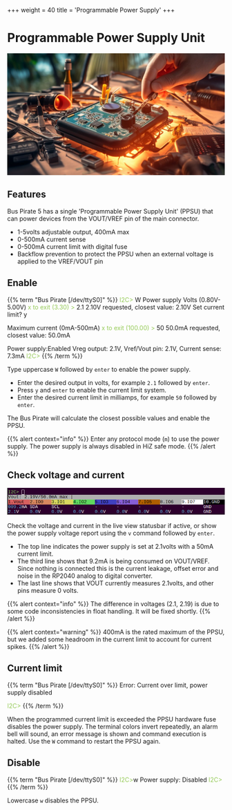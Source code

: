 +++
weight = 40
title = 'Programmable Power Supply'
+++



# Programmable Power Supply Unit

![](./img/ppsu-1024.jpg)

## Features
Bus Pirate 5 has a single 'Programmable Power Supply Unit' (PPSU) that can power devices from the VOUT/VREF pin of the main connector.

- 1-5volts adjustable output, 400mA max
- 0-500mA current sense 
- 0-500mA current limit with digital fuse
- Backflow prevention to protect the PPSU when an external voltage is applied to the VREF/VOUT pin

## Enable
{{% term "Bus Pirate [/dev/ttyS0]" %}}
<span style="color:#96cb59">I2C></span> W
<span className="bp-info"><span className="bp-info">Power supply
Volts (0.80V-5.00V)</span></span>
<span style="color:#96cb59">x to exit (3.30) ></span> 2.1
<span className="bp-float">2.10</span>V<span className="bp-info"> requested, closest value: <span className="bp-float">2.10</span></span>V
Set current limit?
y

<span className="bp-info">Maximum current (0mA-500mA)</span>
<span style="color:#96cb59">x to exit (100.00) ></span> 50
<span className="bp-float">50.0</span>mA<span className="bp-info"> requested, closest value: <span className="bp-float">50.0</span></span>mA

<span className="bp-info">Power supply:</span>Enabled
<span className="bp-info">
Vreg output: <span className="bp-float">2.1</span></span>V<span className="bp-info">, Vref/Vout pin: <span className="bp-float">2.1</span></span>V<span className="bp-info">, Current sense: <span className="bp-float">7.3</span></span>mA<span className="bp-info">
</span>
<span style="color:#96cb59">I2C></span> 
{{% /term %}}

Type uppercase ```W``` followed by ```enter``` to enable the power supply. 

- Enter the desired output in volts, for example ```2.1``` followed by ```enter```.
- Press ```y``` and ```enter``` to enable the current limit system.
- Enter the desired current limit in milliamps, for example ```50``` followed by ```enter```.

The Bus Pirate will calculate the closest possible values and enable the PPSU.

{{% alert context="info" %}}
Enter any protocol mode (```m```) to use the power supply. The power supply is always disabled in HiZ safe mode.
{{% /alert %}}

## Check voltage and current

![](./img/ppsu-vreport.png)

Check the voltage and current in the live view statusbar if active, or show the power supply voltage report using the ```v``` command followed by ```enter```.

- The top line indicates the power supply is set at 2.1volts with a 50mA current limit. 
- The third line shows that 9.2mA is being consumed on VOUT/VREF. Since nothing is connected this is the current leakage, offset error and noise in the RP2040 analog to digital converter.
- The last line shows that VOUT currently measures 2.1volts, and other pins measure 0 volts.

{{% alert context="info" %}}
The difference in voltages (2.1, 2.19) is due to some code inconsistencies in float handling. It will be fixed shortly. 
{{% /alert %}}

{{% alert context="warning" %}}
400mA is the rated maximum of the PPSU, but we added some headroom in the current limit to account for current spikes.
{{% /alert %}}

## Current limit

{{% term "Bus Pirate [/dev/ttyS0]" %}}
<span className="bp-error">Error:<span className="bp-info"> Current over limit, power supply disabled</span></span>

<span style="color:#96cb59">I2C></span> 
{{% /term %}}

When the programmed current limit is exceeded the PPSU hardware fuse disables the power supply. The terminal colors invert repeatedly, an alarm bell will sound, an error message is shown and command execution is halted. Use the ```W``` command to restart the PPSU again.

## Disable

{{% term "Bus Pirate [/dev/ttyS0]" %}}
<span style="color:#96cb59">I2C></span>w
<span className="bp-info"><span className="bp-info">Power supply: </span></span>Disabled
<span style="color:#96cb59">I2C></span> 
{{% /term %}}

Lowercase ```w``` disables the PPSU.

<DiscourseComments/>